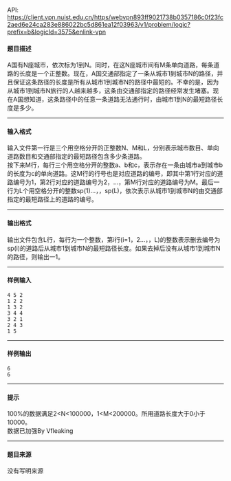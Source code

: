 API: https://client.vpn.nuist.edu.cn/https/webvpn893ff9021738b0357186c0f23fc2aed6e24ca283e886022bc5d861ea12f03963/v1/problem/logic?prefix=b&logicId=3575&enlink-vpn

#### 题目描述

A国有N座城市，依次标为1到N。同时，在这N座城市间有M条单向道路，每条道路的长度是一个正整数。现在，A国交通部指定了一条从城市1到城市N的路径，并且保证这条路径的长度是所有从城市1到城市N的路径中最短的。不幸的是，因为从城市1到城市N旅行的人越来越多，这条由交通部指定的路径经常发生堵塞。现在A国想知道，这条路径中的任意一条道路无法通行时，由城市1到N的最短路径长度是多少。  

---

#### 输入格式

输入文件第一行是三个用空格分开的正整数N、M和L，分别表示城市数目、单向道路数目和交通部指定的最短路径包含多少条道路。  
按下来M行，每行三个用空格分开的整数a、b和c，表示存在一条由城市a到城市b的长度为c的单向道路。这M行的行号也是对应道路的编号，即其中第1行对应的道路编号为1，第2行对应的道路编号为2，…，第M行对应的道路编号为M。最后一行为L个用空格分开的整数sp(1)…，，sp(L)，依次表示从城市1到城市N的由交通部指定的最短路径上的道路的编号。  

---

#### 输出格式

输出文件包含L行，每行为一个整数，第i行(i=1，2…，，L)的整数表示删去编号为sp(i)的道路后从城市1到城市N的最短路径长度。如果去掉后没有从城市1到城市N的路径，则输出一1。  

---

#### 样例输入
```
4 5 2
1 2 2
1 3 2
3 4 4
3 2 1
2 4 3
1 5

```

---

#### 样例输出
```
6
6

```

---

#### 提示

100%的数据满足2<N<100000，1<M<200000。所用道路长度大于0小于10000。  
数据已加强By Vfleaking

---

#### 题目来源

没有写明来源